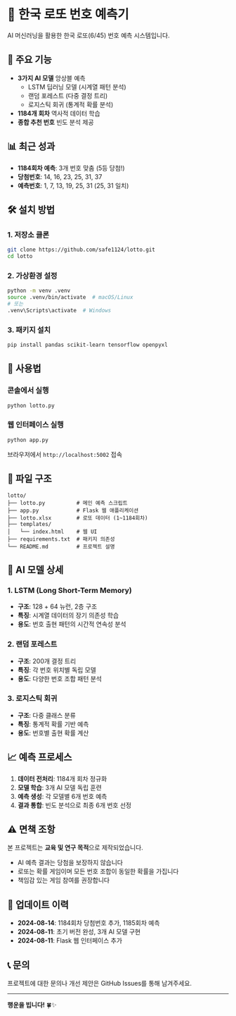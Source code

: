 # 🎱 한국 로또 번호 예측기

AI 머신러닝을 활용한 한국 로또(6/45) 번호 예측 시스템입니다.

## 🚀 주요 기능

- **3가지 AI 모델** 앙상블 예측
  - LSTM 딥러닝 모델 (시계열 패턴 분석)
  - 랜덤 포레스트 (다중 결정 트리)
  - 로지스틱 회귀 (통계적 확률 분석)
- **1184개 회차** 역사적 데이터 학습
- **종합 추천 번호** 빈도 분석 제공

## 📊 최근 성과

- **1184회차 예측**: 3개 번호 맞춤 (5등 당첨!)
- **당첨번호**: 14, 16, 23, 25, 31, 37
- **예측번호**: 1, 7, 13, 19, 25, 31 (25, 31 일치)

## 🛠️ 설치 방법

### 1. 저장소 클론
```bash
git clone https://github.com/safe1124/lotto.git
cd lotto
```

### 2. 가상환경 설정
```bash
python -m venv .venv
source .venv/bin/activate  # macOS/Linux
# 또는
.venv\Scripts\activate  # Windows
```

### 3. 패키지 설치
```bash
pip install pandas scikit-learn tensorflow openpyxl
```

## 🎯 사용법

### 콘솔에서 실행
```bash
python lotto.py
```

### 웹 인터페이스 실행
```bash
python app.py
```
브라우저에서 `http://localhost:5002` 접속

## 📁 파일 구조

```
lotto/
├── lotto.py          # 메인 예측 스크립트
├── app.py            # Flask 웹 애플리케이션
├── lotto.xlsx        # 로또 데이터 (1~1184회차)
├── templates/
│   └── index.html    # 웹 UI
├── requirements.txt  # 패키지 의존성
└── README.md         # 프로젝트 설명
```

## 🤖 AI 모델 상세

### 1. LSTM (Long Short-Term Memory)
- **구조**: 128 + 64 뉴런, 2층 구조
- **특징**: 시계열 데이터의 장기 의존성 학습
- **용도**: 번호 출현 패턴의 시간적 연속성 분석

### 2. 랜덤 포레스트
- **구조**: 200개 결정 트리
- **특징**: 각 번호 위치별 독립 모델
- **용도**: 다양한 번호 조합 패턴 분석

### 3. 로지스틱 회귀
- **구조**: 다중 클래스 분류
- **특징**: 통계적 확률 기반 예측
- **용도**: 번호별 출현 확률 계산

## 📈 예측 프로세스

1. **데이터 전처리**: 1184개 회차 정규화
2. **모델 학습**: 3개 AI 모델 독립 훈련
3. **예측 생성**: 각 모델별 6개 번호 예측
4. **결과 통합**: 빈도 분석으로 최종 6개 번호 선정

## ⚠️ 면책 조항

본 프로젝트는 **교육 및 연구 목적**으로 제작되었습니다.
- AI 예측 결과는 당첨을 보장하지 않습니다
- 로또는 확률 게임이며 모든 번호 조합이 동일한 확률을 가집니다
- 책임감 있는 게임 참여를 권장합니다

## 🔄 업데이트 이력

- **2024-08-14**: 1184회차 당첨번호 추가, 1185회차 예측
- **2024-08-11**: 초기 버전 완성, 3개 AI 모델 구현
- **2024-08-11**: Flask 웹 인터페이스 추가

## 📞 문의

프로젝트에 대한 문의나 개선 제안은 GitHub Issues를 통해 남겨주세요.

---
**행운을 빕니다!** 🍀✨
